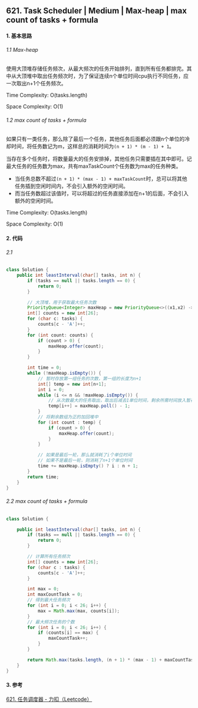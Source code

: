 ## 621. Task Scheduler | Medium | Max-heap | max count of tasks + formula

#### 1. 基本思路
###### 1.1 Max-heap

​	使用大顶堆存储任务频次，从最大频次的任务开始排列，直到所有任务都排完。其中从大顶堆中取出任务频次时，为了保证连续n个单位时间cpu执行不同任务，应一次取出n+1个任务频次。

Time Complexity: O(tasks.length) 

Space Complexity: O(1)

###### 1.2 max count of tasks + formula

​	如果只有一类任务，那么除了最后一个任务，其他任务后面都必须跟n个单位的冷却时间，将任务数记为m，这样总的消耗时间为`(n + 1) * (m - 1) + 1`。

​	当存在多个任务时，将数量最大的任务安排掉，其他任务只需要插在其中即可。记最大任务的任务数为max，共有maxTaskCount个任务数为max的任务种类。

* 当任务总数不超过`(n + 1) * (max - 1) + maxTaskCount`时，总可以将其他任务插到空闲时间内，不会引入额外的空闲时间。
* 而当任务数超过该值时，可以将超过的任务直接添加在n+1的后面，不会引入额外的空闲时间。

Time Complexity: O(tasks.length) 

Space Complexity: O(1) 

#### 2. 代码
###### 2.1 

```java
class Solution {
    public int leastInterval(char[] tasks, int n) {
        if (tasks == null || tasks.length == 0) {
            return 0;
        }

        // 大顶堆，用于获取最大任务次数
        PriorityQueue<Integer> maxHeap = new PriorityQueue<>((x1,x2) -> x2 - x1);
        int[] counts = new int[26];
        for (char c: tasks) {
            counts[c - 'A']++;
        }
        for (int count: counts) {
            if (count > 0) {
                maxHeap.offer(count);
            }
        }

        int time = 0;
        while (!maxHeap.isEmpty()) {
            // 暂时存放第一组任务的次数，第一组的长度为n+1
            int[] temp = new int[n+1];
            int i = 0;
            while (i <= n && !maxHeap.isEmpty()) {
                // 从次数最大的任务取出，取出后减去1单位时间，剩余所需时间放入暂存数组中
                temp[i++] = maxHeap.poll() - 1;
            }
            // 将剩余数组为正的加回堆中
            for (int count : temp) {
                if (count > 0) {
                    maxHeap.offer(count);
                }
            }

            // 如果是最后一轮，那么就消耗了i个单位时间
            // 如果不是最后一轮，则消耗了n+1个单位时间
            time += maxHeap.isEmpty() ? i : n + 1;
        }
        return time;
    }
}
```



###### 2.2 max count of tasks + formula

```java
class Solution {

    public int leastInterval(char[] tasks, int n) {
        if (tasks == null || tasks.length == 0) {
            return 0;
        }

        // 计算所有任务频次
        int[] counts = new int[26];
        for (char c : tasks) {
            counts[c - 'A']++;
        }

        int max = 0;
        int maxCountTask = 0;
        // 得到最大任务频次
        for (int i = 0; i < 26; i++) {
            max = Math.max(max, counts[i]);
        }
        // 最大频次任务的个数
        for (int i = 0; i < 26; i++) {
            if (counts[i] == max) {
                maxCountTask++;
            }
        }

        return Math.max(tasks.length, (n + 1) * (max - 1) + maxCountTask);
    }
}
```

#### 3. 参考

[621. 任务调度器 - 力扣（Leetcode）](https://leetcode.cn/problems/task-scheduler/solutions/1924711/by-ac_oier-3560/)